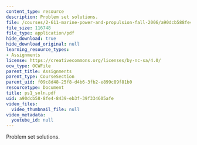 ```yaml
---
content_type: resource
description: Problem set solutions.
file: /courses/2-611-marine-power-and-propulsion-fall-2006/a90dcb588fe48439eb3f39f334605afe_ps1_soln.pdf
file_size: 116748
file_type: application/pdf
hide_download: true
hide_download_original: null
learning_resource_types:
- Assignments
license: https://creativecommons.org/licenses/by-nc-sa/4.0/
ocw_type: OCWFile
parent_title: Assignments
parent_type: CourseSection
parent_uid: f09c8d48-25f8-d4b6-3fb2-e899c89f81b0
resourcetype: Document
title: ps1_soln.pdf
uid: a90dcb58-8fe4-8439-eb3f-39f334605afe
video_files:
  video_thumbnail_file: null
video_metadata:
  youtube_id: null
---
```

Problem set solutions.